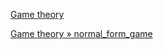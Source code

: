 

[Game theory](http://quanteconpy.readthedocs.io/en/latest/game_theory.html)

[Game theory » normal_form_game](http://quanteconpy.readthedocs.io/en/latest/game_theory/normal_form_game.html)
